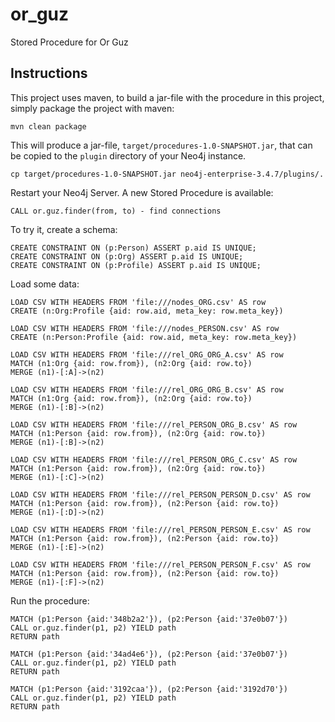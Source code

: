 # or_guz
Stored Procedure for Or Guz


Instructions
------------ 

This project uses maven, to build a jar-file with the procedure in this
project, simply package the project with maven:

    mvn clean package

This will produce a jar-file, `target/procedures-1.0-SNAPSHOT.jar`,
that can be copied to the `plugin` directory of your Neo4j instance.

    cp target/procedures-1.0-SNAPSHOT.jar neo4j-enterprise-3.4.7/plugins/.
    
  

Restart your Neo4j Server. A new Stored Procedure is available:

    CALL or.guz.finder(from, to) - find connections
    
To try it, create a schema: 

    CREATE CONSTRAINT ON (p:Person) ASSERT p.aid IS UNIQUE;
    CREATE CONSTRAINT ON (p:Org) ASSERT p.aid IS UNIQUE;
    CREATE CONSTRAINT ON (p:Profile) ASSERT p.aid IS UNIQUE;


Load some data:    

    LOAD CSV WITH HEADERS FROM 'file:///nodes_ORG.csv' AS row
    CREATE (n:Org:Profile {aid: row.aid, meta_key: row.meta_key})
    
    LOAD CSV WITH HEADERS FROM 'file:///nodes_PERSON.csv' AS row
    CREATE (n:Person:Profile {aid: row.aid, meta_key: row.meta_key})
          
    LOAD CSV WITH HEADERS FROM 'file:///rel_ORG_ORG_A.csv' AS row
    MATCH (n1:Org {aid: row.from}), (n2:Org {aid: row.to})
    MERGE (n1)-[:A]->(n2)    
    
    LOAD CSV WITH HEADERS FROM 'file:///rel_ORG_ORG_B.csv' AS row
    MATCH (n1:Org {aid: row.from}), (n2:Org {aid: row.to})
    MERGE (n1)-[:B]->(n2)    
    
    LOAD CSV WITH HEADERS FROM 'file:///rel_PERSON_ORG_B.csv' AS row
    MATCH (n1:Person {aid: row.from}), (n2:Org {aid: row.to})
    MERGE (n1)-[:B]->(n2)    
    
    LOAD CSV WITH HEADERS FROM 'file:///rel_PERSON_ORG_C.csv' AS row
    MATCH (n1:Person {aid: row.from}), (n2:Org {aid: row.to})
    MERGE (n1)-[:C]->(n2)        
    
    LOAD CSV WITH HEADERS FROM 'file:///rel_PERSON_PERSON_D.csv' AS row
    MATCH (n1:Person {aid: row.from}), (n2:Person {aid: row.to})
    MERGE (n1)-[:D]->(n2)        
    
    LOAD CSV WITH HEADERS FROM 'file:///rel_PERSON_PERSON_E.csv' AS row
    MATCH (n1:Person {aid: row.from}), (n2:Person {aid: row.to})
    MERGE (n1)-[:E]->(n2)        
    
    LOAD CSV WITH HEADERS FROM 'file:///rel_PERSON_PERSON_F.csv' AS row
    MATCH (n1:Person {aid: row.from}), (n2:Person {aid: row.to})
    MERGE (n1)-[:F]->(n2)  
    
Run the procedure:

    MATCH (p1:Person {aid:'348b2a2'}), (p2:Person {aid:'37e0b07'})
    CALL or.guz.finder(p1, p2) YIELD path
    RETURN path                   
    
    MATCH (p1:Person {aid:'34ad4e6'}), (p2:Person {aid:'37e0b07'})
    CALL or.guz.finder(p1, p2) YIELD path
    RETURN path
    
    MATCH (p1:Person {aid:'3192caa'}), (p2:Person {aid:'3192d70'})
    CALL or.guz.finder(p1, p2) YIELD path
    RETURN path